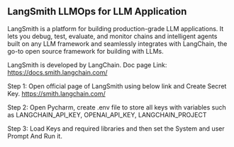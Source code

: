 ## LangSmith LLMOps for LLM Application

LangSmith is a platform for building production-grade LLM applications.
It lets you debug, test, evaluate, and monitor chains and intelligent agents built on any LLM framework and 
seamlessly integrates with LangChain, the go-to open source framework for building with LLMs.

LangSmith is developed by LangChain. Doc page Link: https://docs.smith.langchain.com/

Step 1: Open official page of LangSmith using below link and Create Secret Key.
        https://smith.langchain.com/
        
Step 2: Open Pycharm, create .env file to store all keys with variables such as LANGCHAIN_API_KEY, OPENAI_API_KEY,
        LANGCHAIN_PROJECT
        
Step 3: Load Keys and required libraries and then set the System and user Prompt And Run it. 
